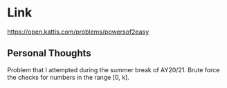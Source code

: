 # Link

https://open.kattis.com/problems/powersof2easy

## Personal Thoughts

Problem that I attempted during the summer break of AY20/21. Brute force the checks for numbers in the range [0, k].

